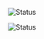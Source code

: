 ![Status](https://img.shields.io/badge/status-dnd-red)
<!--status-->
![Status](https://img.shields.io/badge/status-online-brightgreen)

